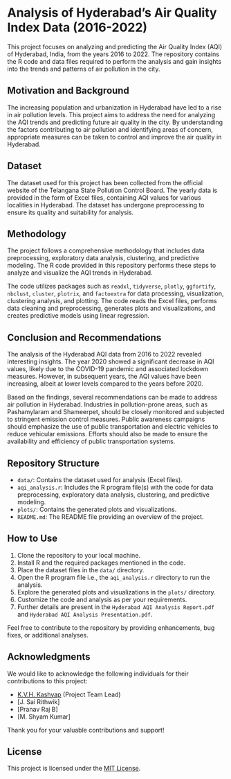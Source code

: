 # Analysis of Hyderabad’s Air Quality Index Data (2016-2022)

This project focuses on analyzing and predicting the Air Quality Index (AQI) of Hyderabad, India, from the years 2016 to 2022. The repository contains the R code and data files required to perform the analysis and gain insights into the trends and patterns of air pollution in the city.

## Motivation and Background
The increasing population and urbanization in Hyderabad have led to a rise in air pollution levels. This project aims to address the need for analyzing the AQI trends and predicting future air quality in the city. By understanding the factors contributing to air pollution and identifying areas of concern, appropriate measures can be taken to control and improve the air quality in Hyderabad.

## Dataset
The dataset used for this project has been collected from the official website of the Telangana State Pollution Control Board. The yearly data is provided in the form of Excel files, containing AQI values for various localities in Hyderabad. The dataset has undergone preprocessing to ensure its quality and suitability for analysis.

## Methodology
The project follows a comprehensive methodology that includes data preprocessing, exploratory data analysis, clustering, and predictive modeling. The R code provided in this repository performs these steps to analyze and visualize the AQI trends in Hyderabad.

The code utilizes packages such as `readxl`, `tidyverse`, `plotly`, `ggfortify`, `nbclust`, `cluster`, `plotrix`, and `factoextra` for data processing, visualization, clustering analysis, and plotting. The code reads the Excel files, performs data cleaning and preprocessing, generates plots and visualizations, and creates predictive models using linear regression.

## Conclusion and Recommendations
The analysis of the Hyderabad AQI data from 2016 to 2022 revealed interesting insights. The year 2020 showed a significant decrease in AQI values, likely due to the COVID-19 pandemic and associated lockdown measures. However, in subsequent years, the AQI values have been increasing, albeit at lower levels compared to the years before 2020.

Based on the findings, several recommendations can be made to address air pollution in Hyderabad. Industries in pollution-prone areas, such as Pashamylaram and Shameerpet, should be closely monitored and subjected to stringent emission control measures. Public awareness campaigns should emphasize the use of public transportation and electric vehicles to reduce vehicular emissions. Efforts should also be made to ensure the availability and efficiency of public transportation systems.

## Repository Structure
- `data/`: Contains the dataset used for analysis (Excel files).
- `aqi_analysis.r`: Includes the R program file(s) with the code for data preprocessing, exploratory data analysis, clustering, and predictive modeling.
- `plots/`: Contains the generated plots and visualizations.
- `README.md`: The README file providing an overview of the project.

## How to Use
1. Clone the repository to your local machine.
2. Install R and the required packages mentioned in the code.
3. Place the dataset files in the `data/` directory.
4. Open the R program file i.e., the `aqi_analysis.r` directory to run the analysis.
5. Explore the generated plots and visualizations in the `plots/` directory.
6. Customize the code and analysis as per your requirements.
7. Further details are present in the `Hyderabad AQI Analysis Report.pdf` and `Hyderabad AQI Analysis Presentation.pdf`.

Feel free to contribute to the repository by providing enhancements, bug fixes, or additional analyses.

## Acknowledgments

We would like to acknowledge the following individuals for their contributions to this project:

- [K.V.H. Kashyap](https://github.com/kashyap09-01) (Project Team Lead)
- [J. Sai Rithwik]
- [Pranav Raj B]
- [M. Shyam Kumar]

Thank you for your valuable contributions and support!


## License
This project is licensed under the [MIT License](LICENSE).
